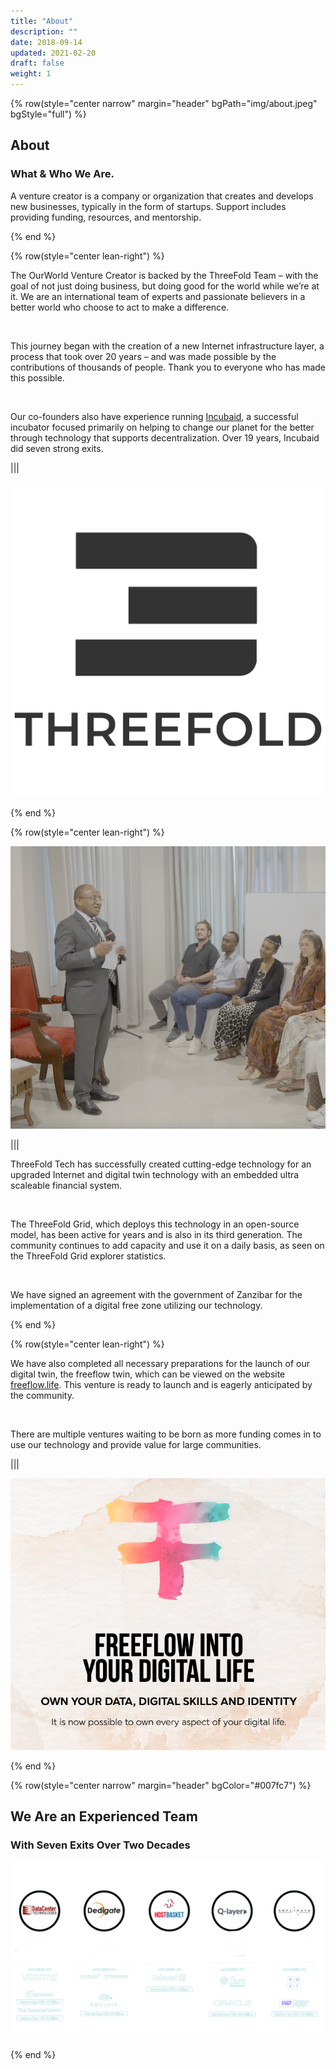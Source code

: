 ```yaml
---
title: "About"
description: ""
date: 2018-09-14
updated: 2021-02-20
draft: false
weight: 1
---
```


<!-- section 1 -->

{% row(style="center narrow" margin="header" bgPath="img/about.jpeg" bgStyle="full") %} 

## About
 
### What & Who We Are.

A venture creator is a company or organization that creates and develops new businesses, typically in the form of startups. Support includes providing funding, resources, and mentorship.

{% end %}

<!-- section 2 -->

{% row(style="center lean-right") %}

The OurWorld Venture Creator is backed by the ThreeFold Team – with the goal of not just doing business, but doing good for the world while we’re at it. We are an international team of experts and passionate believers in a better world who choose to act to make a difference.

<br/>

This journey began with the creation of a new Internet infrastructure layer, a process that took over 20 years – and was made possible by the contributions of thousands of people. Thank you to everyone who has made this possible.

<br/>

Our co-founders also have experience running [Incubaid](https://incubaid.com), a successful incubator focused primarily on helping to change our planet for the better through technology that supports decentralization. Over 19 years, Incubaid did seven strong exits.

|||

![Image](./img/threefold.png)

{% end %}

<!-- section 3 -->

{% row(style="center lean-right") %}

![Image](./img/president.png)

|||

ThreeFold Tech has successfully created cutting-edge technology for an upgraded Internet and digital twin technology with an embedded ultra scaleable financial system.

<br/>

The ThreeFold Grid, which deploys this technology in an open-source model, has been active for years and is also in its third generation. The community continues to add capacity and use it on a daily basis, as seen on the ThreeFold Grid explorer statistics.

<br/>

We have signed an agreement with the government of Zanzibar for the implementation of a digital free zone utilizing our technology.

{% end %}

<!-- section 4 -->

{% row(style="center lean-right") %}

We have also completed all necessary preparations for the launch of our digital twin, the freeflow twin, which can be viewed on the website [freeflow.life](https://freeflow.life). This venture is ready to launch and is eagerly anticipated by the community.

<br/>

There are multiple ventures waiting to be born as more funding comes in to use our technology and provide value for large communities.

|||

![Image](./img/freeflow.png)

{% end %}

<!-- section 5 -->

{% row(style="center narrow" margin="header" bgColor="#007fc7") %} 

## We Are an Experienced Team

### With Seven Exits Over Two Decades

![Image](./img/exits.png)

{% end %}